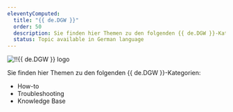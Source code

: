 ```yaml
---
eleventyComputed:
  title: "{{ de.DGW }}"
  order: 50
  description: Sie finden hier Themen zu den folgenden {{ de.DGW }}-Kategorien:':' How-to, Troubleshooting und Knowledge Base Themen.
  status: Topic available in German language
---
```

![!!{{ de.DGW }} logo](https://cdnweb.devolutions.net/images/projects/gateway/logos/gateway-color-shadow.svg)

Sie finden hier Themen zu den folgenden {{ de.DGW }}-Kategorien:

* How-to
* Troubleshooting
* Knowledge Base
